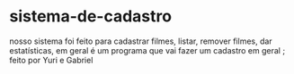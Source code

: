 # sistema-de-cadastro
nosso sistema foi feito para cadastrar filmes, listar, remover filmes, dar estatísticas, em geral é um programa que vai  fazer um cadastro em geral ; feito por Yuri e Gabriel
